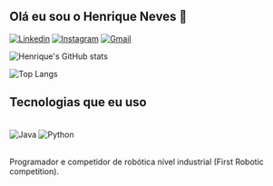 

## Olá eu sou o Henrique Neves 👋

[![Linkedin](https://img.shields.io/badge/LinkedIn-0077B5?style=for-the-badge&logo=linkedin&logoColor=white)](https://www.linkedin.com/in/henrique-sousa-neves-598188306/)  [![Instagram](https://img.shields.io/badge/Instagram-E4405F?style=for-the-badge&logo=instagram&logoColor=white)](https://www.instagram.com/henriquedsneves/)  [![Gmail](https://img.shields.io/badge/Gmail-D14836?style=for-the-badge&logo=gmail&logoColor=white)](https://mail.google.com/mail/u/1/#inbox)


![Henrique's GitHub stats](https://github-readme-stats.vercel.app/api?username=henriquedsneves&show_icons=true&theme=radical)

![Top Langs](https://github-readme-stats.vercel.app/api/top-langs/?username=henriquedsneves&langs_count=8)

## Tecnologias que eu uso
<div style= "display: inline_block" ><br/>
    <img align="center" alt= "Java" src= "https://img.shields.io/badge/Java-ED8B00?style=for-the-badge&logo=openjdk&logoColor=white" />
     <img align="center" alt= "Python" src= https://img.shields.io/badge/Python-14354C?style=for-the-badge&logo=python&logoColor=white/>
</div><br/>

Programador e competidor de robótica nível industrial (First Robotic competition).
